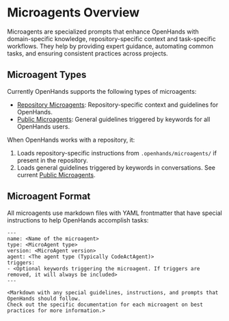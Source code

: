 # Microagents Overview

Microagents are specialized prompts that enhance OpenHands with domain-specific knowledge, repository-specific context
and task-specific workflows. They help by providing expert guidance, automating common tasks, and ensuring
consistent practices across projects.

## Microagent Types

Currently OpenHands supports the following types of microagents:

* [Repository Microagents](./microagents-repo): Repository-specific context and guidelines for OpenHands.
* [Public Microagents](./microagents-public): General guidelines triggered by keywords for all OpenHands users.

When OpenHands works with a repository, it:

1. Loads repository-specific instructions from `.openhands/microagents/` if present in the repository.
2. Loads general guidelines triggered by keywords in conversations.
See current [Public Microagents](https://github.com/All-Hands-AI/OpenHands/tree/main/microagents/knowledge).

## Microagent Format

All microagents use markdown files with YAML frontmatter that have special instructions to help OpenHands accomplish
tasks:
```
---
name: <Name of the microagent>
type: <MicroAgent type>
version: <MicroAgent version>
agent: <The agent type (Typically CodeActAgent)>
triggers:
- <Optional keywords triggering the microagent. If triggers are removed, it will always be included>
---

<Markdown with any special guidelines, instructions, and prompts that OpenHands should follow.
Check out the specific documentation for each microagent on best practices for more information.>
```
